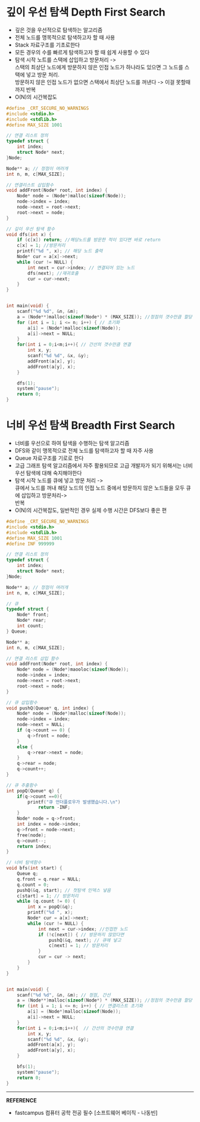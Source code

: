 # 깊이 우선 탐색 Depth First Search
- 깊은 것을 우선적으로 탐색하는 알고리즘
- 전체 노드를 맹목적으로 탐색하고자 할 때 사용
- Stack 자료구조를 기초로한다
- 모든 경우의 수를 빠르게 탐색하고자 할 때 쉽게 사용할 수 있다
- 탐색 시작 노트를 스택에 삽입하고 방문처리 ->  
스택의 최상단 노드에게 방문하지 않은 인접 노드가 하나라도 있으면 그 노드를 스택에 넣고 방문 처리.   
방문하지 않은 인접 노드가 없으면 스택에서 최상단 노드를 꺼낸다 -> 이걸 못할때까지 반복
- O(N)의 시간복잡도
```c
#define _CRT_SECURE_NO_WARNINGS
#include <stdio.h>
#include <stdlib.h>
#define MAX_SIZE 1001

// 연결 리스트 정의
typedef struct {
	int index;
	struct Node* next;
}Node;

Node** a; // 정점이 여러개
int n, m, c[MAX_SIZE];

// 연결리스트 삽입함수
void addFront(Node* root, int index) {
	Node* node = (Node*)malloc(sizeof(Node));
	node->index = index;
	node->next = root->next;
	root->next = node;
}

// 깊이 우선 탐색 함수
void dfs(int x) {
	if (c[x]) return; //해당노드를 방문한 적이 있다면 바로 return
	c[x] = 1; //방문처리
	printf("%d ", x); // 해당 노드 출력
	Node* cur = a[x]->next;
	while (cur != NULL) {
		int next = cur->index; // 연결되어 있는 노드
		dfs(next); //재귀호출
		cur = cur->next;
	}
}


int main(void) {
	scanf("%d %d", &n, &m);
	a = (Node**)malloc(sizeof(Node*) * (MAX_SIZE)); //정점의 갯수만큼 할당
	for (int i = 1; i <= n; i++) { // 초기화
		a[i] = (Node*)malloc(sizeof(Node));
		a[i]->next = NULL;
	}
	for(int i = 0;i<m;i++){ // 간선의 갯수만큼 연결
		int x, y;
		scanf("%d %d", &x, &y);
		addFront(a[x], y);
		addFront(a[y], x);
	}

	dfs(1);
	system("pause");
	return 0;
}
```

# 너비 우선 탐색 Breadth First Search
- 너비를 우선으로 하여 탐색을 수행하는 탐색 알고리즘
- DFS와 같이 맹목적으로 전체 노드를 탐색하고자 할 때 자주 사용
- Queue 자료구조를 기로로 한다
- 고급 그래프 탐색 알고리즘에서 자주 활용되므로 고급 개발자가 되기 위해서는 너비 우선 탐색에 대해 숙지해야한다 
- 탐색 시작 노드를 큐에 넣고 방문 처리 ->  
큐에서 노드를 꺼내 해당 노드의 인접 노드 중에서 방문하지 않은 노드들을 모두 큐에 삽입하고 방문처리->  
반복
- O(N)의 시간복잡도, 일반적인 경우 실제 수행 시간은 DFS보다 좋은 편
``` c
#define _CRT_SECURE_NO_WARNINGS
#include <stdio.h>
#include <stdlib.h>
#define MAX_SIZE 1001
#define INF 999999

// 연결 리스트 정의
typedef struct {
	int index;
	struct Node* next;
}Node;

Node** a; // 정점이 여러개
int n, m, c[MAX_SIZE];

// 큐
typedef struct {
	Node* front;
	Node* rear;
	int count;
} Queue;

Node** a;
int n, m, c[MAX_SIZE];

// 연결 리스트 삽입 함수
void addFront(Node* root, int index) {
	Node* node = (Node*)maooloc(sizeof(Node));
	node->index = index;
	node->next = root->next;
	root->next = node;
}

// 큐 삽입함수
void pushQ(Queue* q, int index) {
	Node* node = (Node*)malloc(sizeof(Node));
	node->index = index;
	node->next = NULL;
	if (q->count == 0) {
		q->front = node;
	}
	else {
		q->rear->next = node;
	}
	q->rear = node;
	q->count++;
}

// 큐 추출함수
int popQ(Queue* q) {
	if(q->count ==0){
		printf("큐 언더플로우가 발생했습니다.\n")
			return -INF;
	}
	Node* node = q->front;
	int index = node->index;
	q->front = node->next;
	free(node);
	q->count--;
	return index;
}

// 너비 탐색함수
void bfs(int start) {
	Queue q;
	q.front = q.rear = NULL;
	q.count = 0;
	pushQ(&q, start); // 첫탐색 인덱스 넣음
	c[start] = 1; // 방문처리
	while (q.count != 0) {
		int x = popQ(&q);
		printf("%d ", x);
		Node* cur = a[x]->next;
		while (cur != NULL) {
			int next = cur->index; //인접한 노드
			if (!c[next]) { // 방문하지 않았다면
				pushQ(&q, next); // 큐에 넣고
				c[next] = 1; // 방문처리
			}
			cur = cur -> next;
		}
	}
}


int main(void) {
	scanf("%d %d", &n, &m); // 정점, 간선
	a = (Node**)malloc(sizeof(Node*) * (MAX_SIZE)); //정점의 갯수만큼 할당
	for (int i = 1; i <= n; i++) { // 연결리스트 초기화
		a[i] = (Node*)malloc(sizeof(Node));
		a[i]->next = NULL;
	}
	for(int i = 0;i<m;i++){  // 간선의 갯수만큼 연결
		int x, y;
		scanf("%d %d", &x, &y);
		addFront(a[x], y);
		addFront(a[y], x);
	}

	bfs(1);
	system("pause");
	return 0;
}
```
---
__REFERENCE__
- fastcampus 컴퓨터 공학 전공 필수 [소프트웨어 베이직 - 나동빈]